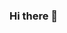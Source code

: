 ### Hi there 👋

<!--
**Mizleola/Mizleola** is a ✨ _special_ ✨ repository because its `README.md` (this file) appears on your GitHub profile.

Here are some ideas to get you started:

- 🔭 I’m currently working on how github
- 🌱 I’m currently learning software engineering
- 🤔 I’m looking for help with software engineering
- 💬 Ask me about alx
- 📫 How to reach me: leola.appiah14@gmail.com
- ⚡ Fun fact: love swimming
